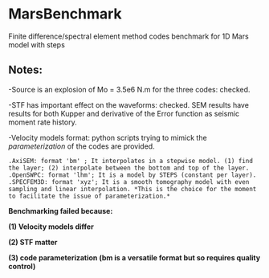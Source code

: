 # MarsBenchmark
Finite difference/spectral element method codes benchmark for 1D Mars model with steps

## Notes:

-Source is an explosion of Mo = 3.5e6 N.m for the three codes: checked. 

-STF has important effect on the waveforms: checked. SEM results have results for both Kupper and derivative of the Error function as seismic moment rate history. 

-Velocity models format:
    python scripts trying to mimick the *parameterization* of the codes are provided. 
    
    .AxiSEM: format 'bm' ; It interpolates in a stepwise model. (1) find the layer; (2) interpolate between the bottom and top of the layer. 
    .OpenSWPC: format 'lhm'; It is a model by STEPS (constant per layer). 
    .SPECFEM3D: format 'xyz'; It is a smooth tomography model with even sampling and linear interpolation. *This is the choice for the moment to facilitate the issue of parameterization.*

**Benchmarking failed because:**

**(1) Velocity models differ**

**(2) STF matter**

**(3) code parameterization (bm is a versatile format but so requires quality control)**


    
